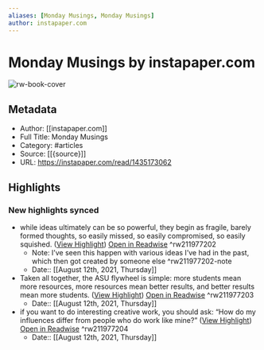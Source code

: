 ```yaml
---
aliases: [Monday Musings, Monday Musings]
author: instapaper.com
---
```

# Monday Musings by instapaper.com

![rw-book-cover](https://readwise-assets.s3.amazonaws.com/static/images/article2.74d541386bbf.png)

## Metadata
- Author: [[instapaper.com]]
- Full Title: Monday Musings
- Category: #articles
- Source: [[{source}]]
- URL: https://instapaper.com/read/1435173062

## Highlights
### New highlights synced
- while ideas ultimately can be so powerful, they begin as fragile, barely formed thoughts, so easily missed, so easily compromised, so easily squished. ([View Highlight](https://instapaper.com/read/1435173062/17168333)) [Open in Readwise](https://readwise.io/open/211977202) ^rw211977202
    - Note: I’ve seen this happen with various ideas I’ve had in the past, which then got created by someone else ^rw211977202-note
    - Date:: [[August 12th, 2021, Thursday]]
- Taken all together, the ASU flywheel is simple: more students mean more resources, more resources mean better results, and better results mean more students. ([View Highlight](https://instapaper.com/read/1435173062/17168338)) [Open in Readwise](https://readwise.io/open/211977203) ^rw211977203
    - Date:: [[August 12th, 2021, Thursday]]
- if you want to do interesting creative work, you should ask: “How do my influences differ from people who do work like mine?” ([View Highlight](https://instapaper.com/read/1435173062/17168348)) [Open in Readwise](https://readwise.io/open/211977204) ^rw211977204
    - Date:: [[August 12th, 2021, Thursday]]
